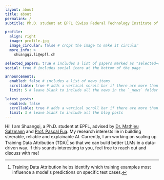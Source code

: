 ```yaml
---
layout: about
title: about
permalink: /
subtitle: Ph.D. student at EPFL (Swiss Federal Technology Institute of Lausanne)

profile:
  align: right
  image: profile.jpg
  image_circular: false # crops the image to make it circular
  more_info: >
    shuangqi.li@epfl.ch

selected_papers: true # includes a list of papers marked as "selected={true}"
social: true # includes social icons at the bottom of the page

announcements:
  enabled: false # includes a list of news items
  scrollable: true # adds a vertical scroll bar if there are more than 3 news items
  limit: 5 # leave blank to include all the news in the `_news` folder

latest_posts:
  enabled: false
  scrollable: true # adds a vertical scroll bar if there are more than 3 new posts items
  limit: 3 # leave blank to include all the blog posts
---
```


Hi! I am Shuangqi, a Ph.D. student at EPFL, advised by [Dr. Mathieu Salzmann](https://people.epfl.ch/mathieu.salzmann/) and [Prof. Pascal Fua](https://people.epfl.ch/pascal.fua). My research interests lie in building steerable, reliable and explainable AI. Currently, I am working on scaling up Training Data Attribution (TDA)[^1] so that we can build better LLMs in a data-driven way. If this sounds interesting to you, feel free to reach out and discuss with me!

[^1]: Training Data Attribution helps identify which training examples most influence a model's predictions on specific test cases.

